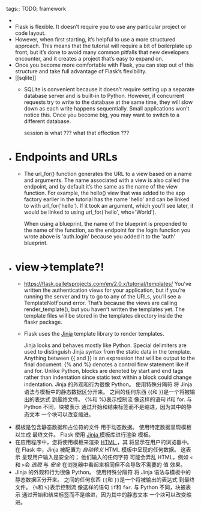 tags:: TODO, framework

-
- Flask is flexible. It doesn’t require you to use any particular project or code layout.
- However, when first starting, it’s helpful to use a more structured approach. This means that the tutorial will require a bit of boilerplate up front, but it’s done to avoid many common pitfalls that new developers encounter, and it creates a project that’s easy to expand on.
- Once you become more comfortable with Flask, you can step out of this structure and take full advantage of Flask’s flexibility.
- [[sqlite]]
  - SQLite is convenient because it doesn’t require setting up a separate database server and is built-in to Python. However, if concurrent requests try to write to the database at the same time, they will slow down as each write happens sequentially. Small applications won’t notice this. Once you become big, you may want to switch to a different database.
    
    session is what ???
    what that effection ???
- # Endpoints and URLs
  - The url_for() function generates the URL to a view based on a name and arguments. The name associated with a view is also called the endpoint, and by default it’s the same as the name of the view function.
    For example, the hello() view that was added to the app factory earlier in the tutorial has the name 'hello' and can be linked to with url_for('hello'). If it took an argument, which you’ll see later, it would be linked to using url_for('hello', who='World').
    
    When using a blueprint, the name of the blueprint is prepended to the name of the function, so the endpoint for the login function you wrote above is 'auth.login' because you added it to the 'auth' blueprint.
- # view->template?!
  - https://flask.palletsprojects.com/en/2.0.x/tutorial/templates/
    You’ve written the authentication views for your application, but if you’re running the server and try to go to any of the URLs, you’ll see a TemplateNotFound error. That’s because the views are calling render_template(), but you haven’t written the templates yet. The template files will be stored in the templates directory inside the flaskr package.
  - Flask uses the [Jinja](https://jinja.palletsprojects.com/en/3.0.x/templates/) template library to render templates.
    
    Jinja looks and behaves mostly like Python. Special delimiters are used to distinguish Jinja syntax from the static data in the template. Anything between {{ and }} is an expression that will be output to the final document. {% and %} denotes a control flow statement like if and for. Unlike Python, blocks are denoted by start and end tags rather than indentation since static text within a block could change indentation. Jinja 的外观和行为很像 Python。 使用特殊分隔符 将 Jinja 语法与模板中的静态数据区分开来。 之间的任何东西 {{和 }}是一个将被输出的表达式 到最终文件。 {%和 %}表示控制流 像这样的语句 if和 for. 与 Python 不同，块被表示 通过开始和结束标签而不是缩进，因为其中的静态文本 一个块可以改变缩进。
- 模板是包含静态数据和占位符的文件  用于动态数据。 使用特定数据呈现模板以生成  最终文件。 Flask 使用 [Jinja ](https://jinja.palletsprojects.com/templates/)模板库进行渲染  模板。
- 在应用程序中，您将使用模板来渲染 [HTML ](https://developer.mozilla.org/docs/Web/HTML)，其  将显示在用户的浏览器中。 在 Flask 中，Jinja 被配置为  *自动转义* HTML 模板中呈现的任何数据。 这表示  呈现用户输入是安全的； 他们输入的任何字符  可能会弄乱 HTML，例如 `<`和 `>`会 *逃脱* 与  *安全* 在浏览器中看起来相同但不会导致不需要的 值  效果。
- Jinja 的外观和行为很像 Python。  使用特殊分隔符 将 Jinja 语法与模板中的静态数据区分开来。 之间的任何东西 `{{`和 `}}`是一个将被输出的表达式 到最终文件。 `{%`和 `%}`表示控制流 像这样的语句 `if`和 `for`.  与 Python 不同，块被表示 通过开始和结束标签而不是缩进，因为其中的静态文本 一个块可以改变缩进。